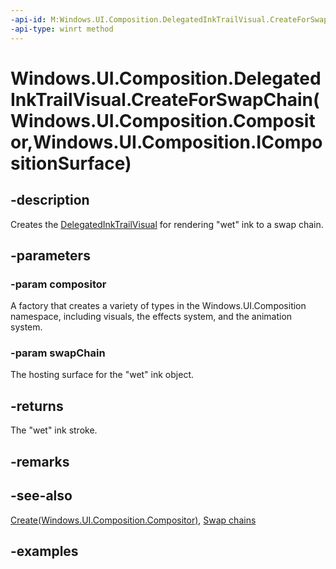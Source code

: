 ```yaml
---
-api-id: M:Windows.UI.Composition.DelegatedInkTrailVisual.CreateForSwapChain(Windows.UI.Composition.Compositor,Windows.UI.Composition.ICompositionSurface)
-api-type: winrt method
---
```


# Windows.UI.Composition.DelegatedInkTrailVisual.CreateForSwapChain(Windows.UI.Composition.Compositor,Windows.UI.Composition.ICompositionSurface)

<!--
public static Windows.UI.Composition.DelegatedInkTrailVisual CreateForSwapChain (Windows.UI.Composition.Compositor compositor, Windows.UI.Composition.ICompositionSurface swapChain);
-->

## -description

Creates the [DelegatedInkTrailVisual](delegatedinktrailvisual.md) for rendering "wet" ink to a swap chain.

## -parameters

### -param compositor

A factory that creates a variety of types in the Windows.UI.Composition namespace, including visuals, the effects system, and the animation system.

### -param swapChain

The hosting surface for the "wet" ink object.

## -returns

The "wet" ink stroke.

## -remarks

## -see-also

[Create(Windows.UI.Composition.Compositor)](delegatedinktrailvisual_create_996921895.md), [Swap chains](/windows/win32/direct3d12/swap-chains)

## -examples
